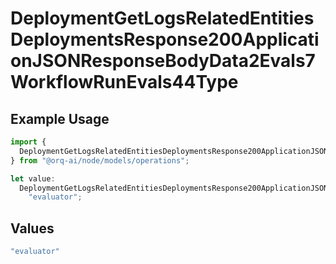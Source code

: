 # DeploymentGetLogsRelatedEntitiesDeploymentsResponse200ApplicationJSONResponseBodyData2Evals7WorkflowRunEvals44Type

## Example Usage

```typescript
import {
  DeploymentGetLogsRelatedEntitiesDeploymentsResponse200ApplicationJSONResponseBodyData2Evals7WorkflowRunEvals44Type,
} from "@orq-ai/node/models/operations";

let value:
  DeploymentGetLogsRelatedEntitiesDeploymentsResponse200ApplicationJSONResponseBodyData2Evals7WorkflowRunEvals44Type =
    "evaluator";
```

## Values

```typescript
"evaluator"
```